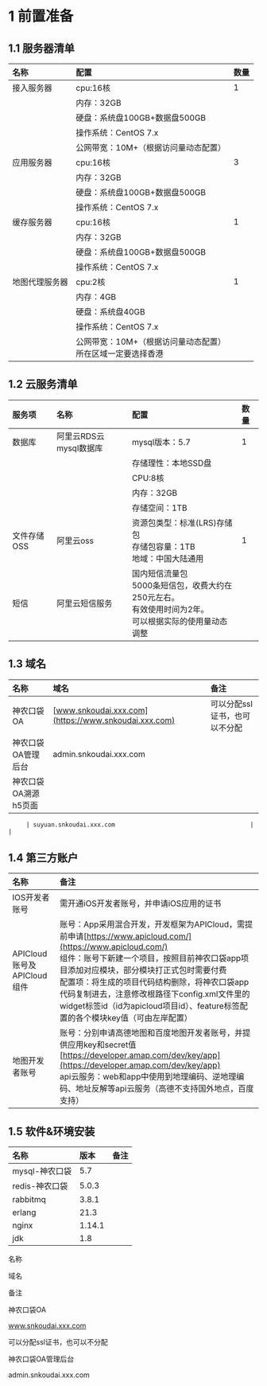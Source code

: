 # 1 前置准备

## 1.1 服务器清单

| **名称**  | **配置**                              | **数量** |
|:--------|:------------------------------------|:-------|
| 接入服务器   | cpu:16核                             | 1      |
|         | 内存：32GB                             |        |
|         | 硬盘：系统盘100GB+数据盘500GB                |        |
|         | 操作系统：CentOS 7.x                     |        |
|         | 公网带宽：10M+（根据访问量动态配置）                |        |
| 应用服务器   | cpu:16核                             | 3      |
|         | 内存：32GB                             |        |
|         | 硬盘：系统盘100GB+数据盘500GB                |        |
|         | 操作系统：CentOS 7.x                     |        |
| 缓存服务器   | cpu:16核                             | 1      |
|         | 内存：32GB                             |        |
|         | 硬盘：系统盘100GB+数据盘500GB                |        |
|         | 操作系统：CentOS 7.x                     |        |
| 地图代理服务器 | cpu:2核                              | 1      |
|         | 内存：4GB                              |        |
|         | 硬盘：系统盘40GB                          |        |
|         | 操作系统：CentOS 7.x                     |        |
|         | 公网带宽：10M+（根据访问量动态配置）<br>所在区域一定要选择香港 |        |

## 1.2 云服务清单

| **服务项** | **名称**          | **配置**                                                           | **数量** |
|:--------|:----------------|:-----------------------------------------------------------------|:-------|
| 数据库     | 阿里云RDS云mysql数据库 | mysql版本：5.7                                                      | 1      |
|         |                 | 存储理性：本地SSD盘                                                      |        |
|         |                 | CPU:8核                                                           |        |
|         |                 | 内存：32GB                                                          |        |
|         |                 | 存储空间：1TB                                                         |        |
| 文件存储OSS | 阿里云oss          | 资源包类型：标准(LRS)存储包<br>存储包容量：1TB<br>地域：中国大陆通用                       | 1      |
| 短信      | 阿里云短信服务         | 国内短信流量包<br>5000条短信包，收费大约在250元左右。<br>有效使用时间为2年。<br>可以根据实际的使用量动态调整 |        |

## 1.3 域名

| 名称           | 域名                                                        | 备注               |
|:-------------|:----------------------------------------------------------|:-----------------|
| 神农口袋OA       | [www.snkoudai.xxx.com](https://www.snkoudai.xxx.com) <br> | 可以分配ssl证书，也可以不分配 |
| 神农口袋OA管理后台   | admin.snkoudai.xxx.com                                    |                  |
| 神农口袋OA溯源h5页面 |

         | suyuan.snkoudai.xxx.com                                      |                               |

## 1.4 第三方账户

| **名称**                | **备注**                                                                                                                                                                                                                                                     |
|:----------------------|:-----------------------------------------------------------------------------------------------------------------------------------------------------------------------------------------------------------------------------------------------------------|
| IOS开发者账号              | 需开通iOS开发者账号，并申请iOS应用的证书                                                                                                                                                                                                                                    |
| APICloud账号及APICloud组件 | 账号：App采用混合开发，开发框架为APICloud，需提前申请[https://www.apicloud.com/](https://www.apicloud.com/)<br>组件：账号下新建一个项目，按照目前神农口袋app项目添加对应模块，部分模块打正式包时需要付费<br>配置项：将生成的项目代码结构删除，将神农口袋app代码复制进去，注意修改根路径下config.xml文件里的widget标签id（id为apicloud项目id）、feature标签配置的各个模块key值（可由左岸配置） |
| 地图开发者账号               | 账号：分别申请高德地图和百度地图开发者账号，并提供应用key和secret值[https://developer.amap.com/dev/key/app](https://developer.amap.com/dev/key/app)<br>api云服务：web和app中使用到地理编码、逆地理编码、地址反解等api云服务（高德不支持国外地点，百度支持）<br>                                                                     |

## 1.5 软件&环境安装

| **名称**     | **版本** | **备注** |
|:-----------|:-------|:-------|
| mysql-神农口袋 | 5.7    |        |
| redis-神农口袋 | 5.0.3  |        |
| rabbitmq   | 3.8.1  |        |
| erlang     | 21.3   |        |
| nginx      | 1.14.1 |        |
| jdk        | 1.8    |        |

名称

域名

备注

神农口袋OA

www.snkoudai.xxx.com

可以分配ssl证书，也可以不分配

神农口袋OA管理后台

admin.snkoudai.xxx.com


